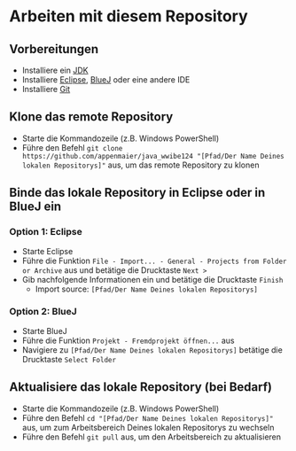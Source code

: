 # Arbeiten mit diesem Repository

## Vorbereitungen

- Installiere ein [JDK](https://www.oracle.com/java/technologies/downloads/#jdk21-windows)
- Installiere [Eclipse](https://www.eclipse.org/), [BlueJ](https://www.bluej.org/index.html) oder eine andere IDE
- Installiere [Git](https://git-scm.com/downloads)

## Klone das remote Repository

- Starte die Kommandozeile (z.B. Windows PowerShell)
- Führe den Befehl `git clone https://github.com/appenmaier/java_wwibe124 "[Pfad/Der Name Deines lokalen Repositorys]"` aus, um das remote Repository zu klonen

## Binde das lokale Repository in Eclipse oder in BlueJ ein

### Option 1: Eclipse

- Starte Eclipse
- Führe die Funktion `File - Import... - General - Projects from Folder or Archive` aus und betätige die Drucktaste `Next >`
- Gib nachfolgende Informationen ein und betätige die Drucktaste `Finish`
  - Import source: `[Pfad/Der Name Deines lokalen Repositorys]`

### Option 2: BlueJ

- Starte BlueJ
- Führe die Funktion `Projekt - Fremdprojekt öffnen...` aus
- Navigiere zu `[Pfad/Der Name Deines lokalen Repositorys]` betätige die Drucktaste `Select Folder`

## Aktualisiere das lokale Repository (bei Bedarf)

- Starte die Kommandozeile (z.B. Windows PowerShell)
- Führe den Befehl `cd "[Pfad/Der Name Deines lokalen Repositorys]"` aus, um zum Arbeitsbereich Deines lokalen Repositorys zu wechseln
- Führe den Befehl `git pull` aus, um den Arbeitsbereich zu aktualisieren
